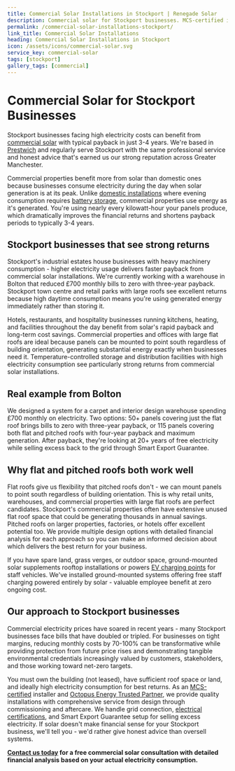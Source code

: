 ```yaml
---
title: Commercial Solar Installations in Stockport | Renegade Solar
description: Commercial solar for Stockport businesses. MCS-certified installer cutting electricity costs 70-100%. 3-4 year payback, decades of savings.
permalink: /commercial-solar-installations-stockport/
link_title: Commercial Solar Installations
heading: Commercial Solar Installations in Stockport
icon: /assets/icons/commercial-solar.svg
service_key: commercial-solar
tags: [stockport]
gallery_tags: [commercial]
---
```


# Commercial Solar for Stockport Businesses

Stockport businesses facing high electricity costs can benefit from [commercial solar](/services/commercial-solar-installations/) with typical payback in just 3-4 years. We're based in [Prestwich](/commercial-solar-installations-prestwich/) and regularly serve Stockport with the same professional service and honest advice that's earned us our strong reputation across Greater Manchester.

Commercial properties benefit more from solar than domestic ones because businesses consume electricity during the day when solar generation is at its peak. Unlike [domestic installations](/services/solar-and-battery-installations/) where evening consumption requires [battery storage](/services/home-battery-installations/), commercial properties use energy as it's generated. You're using nearly every kilowatt-hour your panels produce, which dramatically improves the financial returns and shortens payback periods to typically 3-4 years.

## Stockport businesses that see strong returns

Stockport's industrial estates house businesses with heavy machinery consumption - higher electricity usage delivers faster payback from commercial solar installations. We're currently working with a warehouse in Bolton that reduced £700 monthly bills to zero with three-year payback. Stockport town centre and retail parks with large roofs see excellent returns because high daytime consumption means you're using generated energy immediately rather than storing it.

Hotels, restaurants, and hospitality businesses running kitchens, heating, and facilities throughout the day benefit from solar's rapid payback and long-term cost savings. Commercial properties and offices with large flat roofs are ideal because panels can be mounted to point south regardless of building orientation, generating substantial energy exactly when businesses need it. Temperature-controlled storage and distribution facilities with high electricity consumption see particularly strong returns from commercial solar installations.

## Real example from Bolton

We designed a system for a carpet and interior design warehouse spending £700 monthly on electricity. Two options: 50+ panels covering just the flat roof brings bills to zero with three-year payback, or 115 panels covering both flat and pitched roofs with four-year payback and maximum generation. After payback, they're looking at 20+ years of free electricity while selling excess back to the grid through Smart Export Guarantee.

## Why flat and pitched roofs both work well

Flat roofs give us flexibility that pitched roofs don't - we can mount panels to point south regardless of building orientation. This is why retail units, warehouses, and commercial properties with large flat roofs are perfect candidates. Stockport's commercial properties often have extensive unused flat roof space that could be generating thousands in annual savings. Pitched roofs on larger properties, factories, or hotels offer excellent potential too. We provide multiple design options with detailed financial analysis for each approach so you can make an informed decision about which delivers the best return for your business.

If you have spare land, grass verges, or outdoor space, ground-mounted solar supplements rooftop installations or powers [EV charging points](/services/electric-vehicle-charger-installations/) for staff vehicles. We've installed ground-mounted systems offering free staff charging powered entirely by solar - valuable employee benefit at zero ongoing cost.

## Our approach to Stockport businesses

Commercial electricity prices have soared in recent years - many Stockport businesses face bills that have doubled or tripled. For businesses on tight margins, reducing monthly costs by 70-100% can be transformative while providing protection from future price rises and demonstrating tangible environmental credentials increasingly valued by customers, stakeholders, and those working toward net-zero targets.

You must own the building (not leased), have sufficient roof space or land, and ideally high electricity consumption for best returns. As an [MCS-certified](/accreditations/mcs-certified/) installer and [Octopus Energy Trusted Partner](/accreditations/octopus-trusted-partner/), we provide quality installations with comprehensive service from design through commissioning and aftercare. We handle grid connection, [electrical certifications](/services/electrical-testing/), and Smart Export Guarantee setup for selling excess electricity. If solar doesn't make financial sense for your Stockport business, we'll tell you - we'd rather give honest advice than oversell systems.

**[Contact us today](/contact/) for a free commercial solar consultation with detailed financial analysis based on your actual electricity consumption.**
